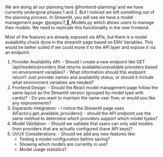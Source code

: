 We are doing all our planning here @frontend-planning/  and we have currently undergone phases 1 and 2. But I noticed we left something out of the planning process. In Streamlit, you will see we have a model management page: @pages/7_🤖_Models.py which allows users to manage their models. We need to replicate this functionality in the new frontend.

Most of the features are already exposed via APIs, but there is a model avaialbility check done in the streamlit page based on ENV Variables. This would be better suited if we could move it to the API layer and expose it via an endpoint. 

  1. Provider Availability API:
    - Should I create a new endpoint like GET /api/models/providers that returns
  available/unavailable providers based on environment variables?
    - What information should this endpoint return? Just provider names and availability
  status, or should it include what environment variables are needed?
  2. Frontend Design:
    - Should the React model management page follow the same layout as the Streamlit version
   (grouped by model type with cards)?
    - Do you want to maintain the same user flow, or would you like any improvements?
  3. Esperanto Integration:
    - I notice the Streamlit page uses AIFactory.get_available_providers() - should the API
  endpoint use the same method to determine which providers support which model types?
  4. Model Validation:
    - Should we validate that users can only add models from providers that are actually
  configured (have API keys)?
  5. UI/UX Considerations:
    - Should we add any new features like:
        - Testing a model configuration before saving?
      - Showing which models are currently in use?
      - Model usage statistics?


